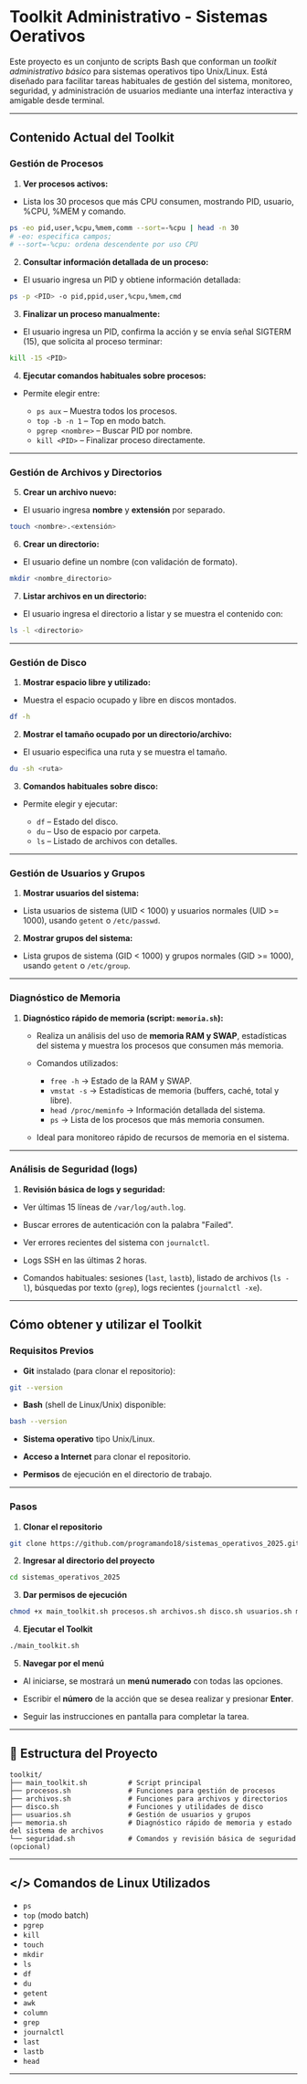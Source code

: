 
# Toolkit Administrativo - Sistemas Oerativos 

Este proyecto es un conjunto de scripts Bash que conforman un _toolkit administrativo básico_ para sistemas operativos tipo Unix/Linux. Está diseñado para facilitar tareas habituales de gestión del sistema, monitoreo, seguridad, y administración de usuarios mediante una interfaz interactiva y amigable desde terminal.

---

## Contenido Actual del Toolkit

### Gestión de Procesos

1. **Ver procesos activos:**

- Lista los 30 procesos que más CPU consumen, mostrando PID, usuario, %CPU, %MEM y comando.

```bash
ps -eo pid,user,%cpu,%mem,comm --sort=-%cpu | head -n 30
# -eo: especifica campos; 
# --sort=-%cpu: ordena descendente por uso CPU
```

2. **Consultar información detallada de un proceso:**

* El usuario ingresa un PID y obtiene información detallada:

```bash
ps -p <PID> -o pid,ppid,user,%cpu,%mem,cmd
```

3. **Finalizar un proceso manualmente:**

* El usuario ingresa un PID, confirma la acción y se envía señal SIGTERM (15), que solicita al proceso terminar:

```bash
kill -15 <PID>
```

4. **Ejecutar comandos habituales sobre procesos:**

* Permite elegir entre:

  * `ps aux` – Muestra todos los procesos.
  * `top -b -n 1` – Top en modo batch.
  * `pgrep <nombre>` – Buscar PID por nombre.
  * `kill <PID>` – Finalizar proceso directamente.

---

### Gestión de Archivos y Directorios

5. **Crear un archivo nuevo:**

* El usuario ingresa **nombre** y **extensión** por separado.

```bash
touch <nombre>.<extensión>
```

6. **Crear un directorio:**

* El usuario define un nombre (con validación de formato).

```bash
mkdir <nombre_directorio>
```

7. **Listar archivos en un directorio:**

* El usuario ingresa el directorio a listar y se muestra el contenido con:

```bash
ls -l <directorio>
```

---

### Gestión de Disco

1. **Mostrar espacio libre y utilizado:**

* Muestra el espacio ocupado y libre en discos montados.

```bash
df -h
```

2. **Mostrar el tamaño ocupado por un directorio/archivo:**

* El usuario especifica una ruta y se muestra el tamaño.

```bash
du -sh <ruta>
```

3. **Comandos habituales sobre disco:**

* Permite elegir y ejecutar:

  * `df` – Estado del disco.
  * `du` – Uso de espacio por carpeta.
  * `ls` – Listado de archivos con detalles.

---

### Gestión de Usuarios y Grupos

1. **Mostrar usuarios del sistema:**

* Lista usuarios de sistema (UID < 1000) y usuarios normales (UID >= 1000), usando `getent` o `/etc/passwd`.

2. **Mostrar grupos del sistema:**

* Lista grupos de sistema (GID < 1000) y grupos normales (GID >= 1000), usando `getent` o `/etc/group`.

---
### Diagnóstico de Memoria

1. **Diagnóstico rápido de memoria (script: `memoria.sh`):**

   * Realiza un análisis del uso de **memoria RAM y SWAP**, estadísticas del sistema y muestra los procesos que consumen más memoria.

   * Comandos utilizados:
     * `free -h` → Estado de la RAM y SWAP.
     * `vmstat -s` → Estadísticas de memoria (buffers, caché, total y libre).
     * `head /proc/meminfo` → Información detallada del sistema.
     * `ps` → Lista de los procesos que más memoria consumen.

   * Ideal para monitoreo rápido de recursos de memoria en el sistema.
---

### Análisis de Seguridad (logs)

1. **Revisión básica de logs y seguridad:**

* Ver últimas 15 líneas de `/var/log/auth.log`.

* Buscar errores de autenticación con la palabra "Failed".

* Ver errores recientes del sistema con `journalctl`.

* Logs SSH en las últimas 2 horas.

* Comandos habituales: sesiones (`last`, `lastb`), listado de archivos (`ls -l`), búsquedas por texto (`grep`), logs recientes (`journalctl -xe`).

---

## Cómo obtener y utilizar el Toolkit

### Requisitos Previos

* **Git** instalado (para clonar el repositorio):

```bash
git --version
```

* **Bash** (shell de Linux/Unix) disponible:

```bash
bash --version
```

* **Sistema operativo** tipo Unix/Linux.

* **Acceso a Internet** para clonar el repositorio.

* **Permisos** de ejecución en el directorio de trabajo.

---

### Pasos

1. **Clonar el repositorio**

```bash
git clone https://github.com/programando18/sistemas_operativos_2025.git
```

2. **Ingresar al directorio del proyecto**

```bash
cd sistemas_operativos_2025
```

3. **Dar permisos de ejecución**

```bash
chmod +x main_toolkit.sh procesos.sh archivos.sh disco.sh usuarios.sh memoria.sh seguridad.sh
```

4. **Ejecutar el Toolkit**

```bash
./main_toolkit.sh
```

5. **Navegar por el menú**

* Al iniciarse, se mostrará un **menú numerado** con todas las opciones.

* Escribir el **número** de la acción que se desea realizar y presionar **Enter**.

* Seguir las instrucciones en pantalla para completar la tarea.

---

## 📂 Estructura del Proyecto

```
toolkit/
├── main_toolkit.sh          # Script principal  
├── procesos.sh              # Funciones para gestión de procesos  
├── archivos.sh              # Funciones para archivos y directorios  
├── disco.sh                 # Funciones y utilidades de disco    
├── usuarios.sh              # Gestión de usuarios y grupos  
├── memoria.sh               # Diagnóstico rápido de memoria y estado del sistema de archivos   
└── seguridad.sh             # Comandos y revisión básica de seguridad (opcional)
```

---

## \</> Comandos de Linux Utilizados

* `ps`
* `top` (modo batch)
* `pgrep`
* `kill`
* `touch`
* `mkdir`
* `ls`
* `df`
* `du`
* `getent`
* `awk`
* `column`
* `grep`
* `journalctl`
* `last`
* `lastb`
* `head`

---



